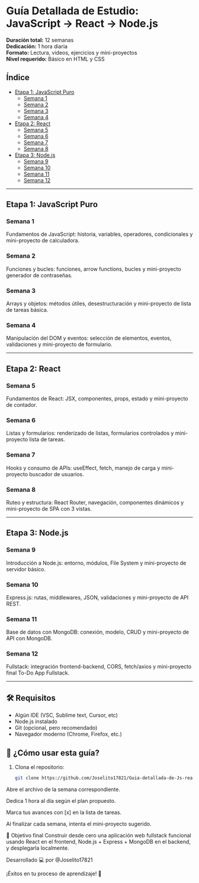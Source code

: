 
# Guía Detallada de Estudio: JavaScript → React → Node.js

**Duración total:** 12 semanas  
**Dedicación:** 1 hora diaria  
**Formato:** Lectura, videos, ejercicios y mini-proyectos  
**Nivel requerido:** Básico en HTML y CSS

## Índice

- [Etapa 1: JavaScript Puro](#etapa-1-javascript-puro)
  - [Semana 1](#semana-1)
  - [Semana 2](#semana-2)
  - [Semana 3](#semana-3)
  - [Semana 4](#semana-4)
- [Etapa 2: React](#etapa-2-react)
  - [Semana 5](#semana-5)
  - [Semana 6](#semana-6)
  - [Semana 7](#semana-7)
  - [Semana 8](#semana-8)
- [Etapa 3: Node.js](#etapa-3-nodejs)
  - [Semana 9](#semana-9)
  - [Semana 10](#semana-10)
  - [Semana 11](#semana-11)
  - [Semana 12](#semana-12)

---

## Etapa 1: JavaScript Puro

### Semana 1
Fundamentos de JavaScript: historia, variables, operadores, condicionales y mini-proyecto de calculadora.

### Semana 2
Funciones y bucles: funciones, arrow functions, bucles y mini-proyecto generador de contraseñas.

### Semana 3
Arrays y objetos: métodos útiles, desestructuración y mini-proyecto de lista de tareas básica.

### Semana 4
Manipulación del DOM y eventos: selección de elementos, eventos, validaciones y mini-proyecto de formulario.

---

## Etapa 2: React

### Semana 5
Fundamentos de React: JSX, componentes, props, estado y mini-proyecto de contador.

### Semana 6
Listas y formularios: renderizado de listas, formularios controlados y mini-proyecto lista de tareas.

### Semana 7
Hooks y consumo de APIs: useEffect, fetch, manejo de carga y mini-proyecto buscador de usuarios.

### Semana 8
Ruteo y estructura: React Router, navegación, componentes dinámicos y mini-proyecto de SPA con 3 vistas.

---

## Etapa 3: Node.js

### Semana 9
Introducción a Node.js: entorno, módulos, File System y mini-proyecto de servidor básico.

### Semana 10
Express.js: rutas, middlewares, JSON, validaciones y mini-proyecto de API REST.

### Semana 11
Base de datos con MongoDB: conexión, modelo, CRUD y mini-proyecto de API con MongoDB.

### Semana 12
Fullstack: integración frontend-backend, CORS, fetch/axios y mini-proyecto final To-Do App Fullstack.

---

## 🛠 Requisitos

- Algún IDE (VSC, Sublime text, Cursor, etc)
- Node.js instalado  
- Git (opcional, pero recomendado)  
- Navegador moderno (Chrome, Firefox, etc.)


## 🚀 ¿Cómo usar esta guía?

1. Clona el repositorio:
   ```bash
   git clone https://github.com/Joselito17821/Guia-detallada-de-Js-react-nodejs.git
Abre el archivo de la semana correspondiente.

Dedica 1 hora al día según el plan propuesto.

Marca tus avances con [x] en la lista de tareas.

Al finalizar cada semana, intenta el mini-proyecto sugerido.

📌 Objetivo final
Construir desde cero una aplicación web fullstack funcional usando React en el frontend, Node.js + Express + MongoDB en el backend, y desplegarla localmente.

Desarrollado 💻 por @Joselito17821

¡Éxitos en tu proceso de aprendizaje! 🚀 
